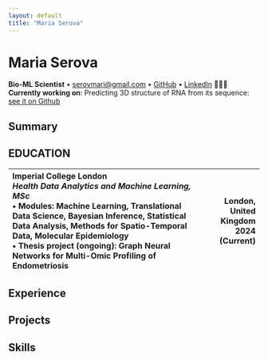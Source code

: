 ```yaml
---
layout: default
title: "Maria Serova"
---
```


# Maria Serova
**Bio-ML Scientist** • [serovmari@gmail.com](mailto:serovmari@gmail.com) • [GitHub](https://github.com/mariaserov) • [LinkedIn](https://www.linkedin.com/in/maria-serova/)
**👩🏻‍💻 Currently working on**: Predicting 3D structure of RNA from its sequence: [see it on Github](https://github.com/mariaserov/kaggle_RNAfold)
## Summary


## EDUCATION


| **Imperial College London**<br> *Health Data Analytics and Machine Learning, MSc*<br> • Modules: Machine Learning, Translational Data Science, Bayesian Inference, Statistical Data Analysis, Methods for Spatio-Temporal Data, Molecular Epidemiology<br> • Thesis project (ongoing): Graph Neural Networks for Multi-Omic Profiling of Endometriosis | **London, United Kingdom**<br> 2024 (Current) |
| :----------------------------------------------------------------------------------------------------------------------------------------------------------------------------------------------------------------------------------------------------------------------------------------------------------------------------------------------------- | --------------------------------------------: |




## Experience

## Projects

## Skills 